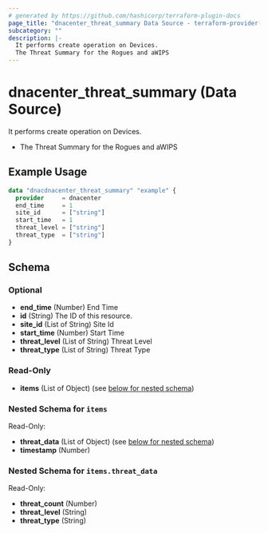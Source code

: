 ```yaml
---
# generated by https://github.com/hashicorp/terraform-plugin-docs
page_title: "dnacenter_threat_summary Data Source - terraform-provider-dnacenter"
subcategory: ""
description: |-
  It performs create operation on Devices.
  The Threat Summary for the Rogues and aWIPS
---
```


# dnacenter_threat_summary (Data Source)

It performs create operation on Devices.

- The Threat Summary for the Rogues and aWIPS

## Example Usage

```terraform
data "dnacdnacenter_threat_summary" "example" {
  provider     = dnacenter
  end_time     = 1
  site_id      = ["string"]
  start_time   = 1
  threat_level = ["string"]
  threat_type  = ["string"]
}
```

<!-- schema generated by tfplugindocs -->
## Schema

### Optional

- **end_time** (Number) End Time
- **id** (String) The ID of this resource.
- **site_id** (List of String) Site Id
- **start_time** (Number) Start Time
- **threat_level** (List of String) Threat Level
- **threat_type** (List of String) Threat Type

### Read-Only

- **items** (List of Object) (see [below for nested schema](#nestedatt--items))

<a id="nestedatt--items"></a>
### Nested Schema for `items`

Read-Only:

- **threat_data** (List of Object) (see [below for nested schema](#nestedobjatt--items--threat_data))
- **timestamp** (Number)

<a id="nestedobjatt--items--threat_data"></a>
### Nested Schema for `items.threat_data`

Read-Only:

- **threat_count** (Number)
- **threat_level** (String)
- **threat_type** (String)


